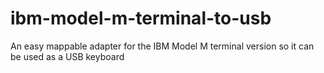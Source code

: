 # ibm-model-m-terminal-to-usb
An easy mappable adapter for the IBM Model M terminal version so it can be used as a USB keyboard
